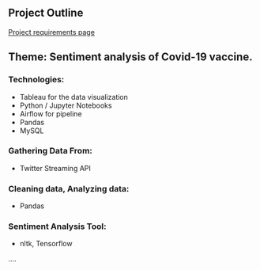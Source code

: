 ## Project Outline

[Project requirements page](https://github.com/Zipcoder/DataZCW-Final-Project) 


## Theme: Sentiment analysis of Covid-19 vaccine.

### Technologies:

* Tableau for the data visualization
* Python / Jupyter Notebooks
* Airflow for pipeline
* Pandas
* MySQL

### Gathering Data From:
* Twitter Streaming API

### Cleaning data, Analyzing data:
* Pandas

### Sentiment Analysis Tool:
* nltk, Tensorflow

....